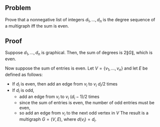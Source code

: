 ## Problem
Prove that a nonnegative list of integers $d_1,\dots, d_n$
is the degree sequence of a multigraph iff the sum is even.

## Proof
Suppose $d_1,\dots, d_n$ is graphical.
Then, the sum of degrees is $2\|G\|$, which is even.

Now suppose the sum of entries is even.
Let $V = \{v_1,\dots, v_n\}$ and let $E$ be defined as follows:
- If $d_i$ is even, then add an edge from $v_i$ to $v_i$ $d_i/2$ times
- If $d_i$ is odd,
    - add an edge from $v_i$ to $v_i$ $(d_i - 1)/2$ times
    - since the sum of entries is even, the number of odd entries must be even,
    - so add an edge from $v_i$ to the next odd vertex in $V$
The result is a multigraph $G = (V, E)$, where $d(v_i) = d_i$.
